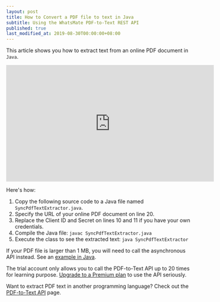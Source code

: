 ```yaml
---
layout: post
title: How to Convert a PDF file to text in Java
subtitle: Using the WhatsMate PDF-to-Text REST API
published: true
last_modified_at: 2019-08-30T00:00:00+08:00
---
```


This article shows you how to extract text from an online PDF document in `Java`.

 
<iframe width="560" height="315" src="https://www.youtube.com/embed/9JKjFL6gt2U?rel=0&cc_load_policy=1" frameborder="0" allowfullscreen></iframe>


Here's how:


1. Copy the following source code to a Java file named `SyncPdfTextExtractor.java`.  <script src="https://gist.github.com/whatsmate/b9bb411ea6334fed255d034e1f6cd2cc.js"></script>
2. Specify the URL of your online PDF document on line 20.
3. Replace the Client ID and Secret on lines 10 and 11 if you have your own credentials.
4. Compile the Java file: `javac SyncPdfTextExtractor.java`
5. Execute the class to see the extracted text: `java SyncPdfTextExtractor`


If your PDF file is larger than 1 MB, you will need to call the asynchronous API instead. See an <a href="https://github.com/whatsmate/pdf-demos/tree/master/java">example in Java</a>.



The trial account only allows you to call the PDF-to-Text API up to 20 times for learning purpose. [Upgrade to a Premium plan](https://www.whatsmate.net/pdf-api-subscribe.html) to use the API seriously.


Want to extract PDF text in another programming language? Check out the [PDF-to-Text API](https://www.whatsmate.net/pdf-to-text-api.html) page.


<br>
<script async src="//pagead2.googlesyndication.com/pagead/js/adsbygoogle.js"></script>
<ins class="adsbygoogle"
     style="display:inline-block;width:728px;height:90px"
     data-ad-client="ca-pub-7383487179928477"
     data-ad-slot="6959057004"></ins>
<script>
(adsbygoogle = window.adsbygoogle || []).push({});
</script>
<br>


